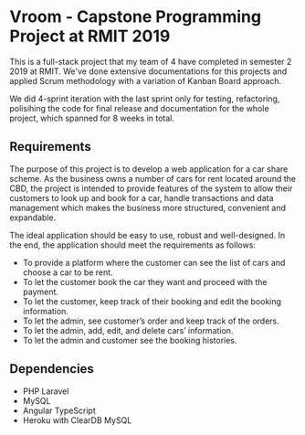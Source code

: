# Vroom - Capstone Programming Project at RMIT 2019

This is a full-stack project that my team of 4 have completed in semester 2 2019 at RMIT. We've done extensive documentations for this projects and applied Scrum methodology with a variation of Kanban Board approach.

We did 4-sprint iteration with the last sprint only for testing, refactoring, polisihing the code for final release and documentation for the whole project, which spanned for 8 weeks in total.

## Requirements

The purpose of this project is to develop a web application for a car share scheme. As the business owns a number of cars for rent located around the CBD, the project is intended to provide features of the system to allow their customers to look up and book for a car, handle transactions and data management which makes the business more structured, convenient and expandable. 

The ideal application should be easy to use, robust and well-designed. In the end, the application should meet the requirements as follows:

- To provide a platform where the customer can see the list of cars and choose a car to be rent.
- To let the customer book the car they want and proceed with the payment.
- To let the customer, keep track of their booking and edit the booking information.
- To let the admin, see customer’s order and keep track of the orders.
- To let the admin, add, edit, and delete cars’ information.
- To let the admin and customer see the booking histories.

## Dependencies

- PHP Laravel
- MySQL
- Angular TypeScript
- Heroku with ClearDB MySQL 
